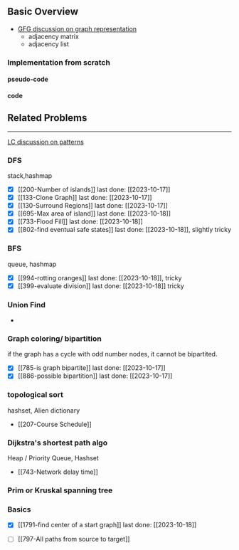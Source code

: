 ## Basic Overview
- [GFG discussion on graph representation](https://www.geeksforgeeks.org/graph-and-its-representations/)
	- adjacency matrix
	- adjacency list

### Implementation from scratch
#### pseudo-code

#### code

## Related Problems
---
[LC discussion on patterns](https://leetcode.com/discuss/study-guide/655708/Graph-For-Beginners-Problems-or-Pattern-or-Sample-Solutions)

### DFS
stack,hashmap
- [x] [[200-Number of islands]] last done: [[2023-10-17]]
- [x] [[133-Clone Graph]] last done: [[2023-10-17]]
- [x] [[130-Surround Regions]] last done: [[2023-10-17]]
- [x] [[695-Max area of island]] last done: [[2023-10-18]]
- [x] [[733-Flood Fill]] last done: [[2023-10-18]]
- [x] [[802-find eventual safe states]] last done: [[2023-10-18]], slightly tricky

### BFS
queue, hashmap
- [x] [[994-rotting oranges]] last done: [[2023-10-18]], tricky
- [x] [[399-evaluate division]] last done: [[2023-10-18]] tricky
### Union Find
-

### Graph coloring/ bipartition
if the graph has a cycle with odd number nodes, it cannot be bipartited.
- [x] [[785-is graph bipartite]] last done: [[2023-10-17]]
- [x] [[886-possible bipartition]] last done: [[2023-10-17]]
### topological sort
hashset, Alien dictionary
- [[207-Course Schedule]]

### Dijkstra's shortest path algo
Heap / Priority Queue, Hashset
- [[743-Network delay time]]
### Prim or Kruskal spanning tree

### Basics
- [x] [[1791-find center of a start graph]] last done: [[2023-10-18]]
- [ ] [[797-All paths from source to target]]


